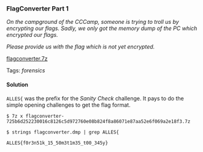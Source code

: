 ### FlagConverter Part 1

_On the campground of the CCCamp, someone is trying to troll us by encrypting our flags. Sadly, we only got the memory dump of the PC which encrypted our flags._

_Please provide us with the flag which is not yet encrypted._

[flagconverter.7z](https://static.allesctf.net/flagconverter-725b6d252230016c8126c5d972760e08b824f8a86071e87aa52e6f069a2e18f3.7z)

Tags: _forensics_

#### Solution

`ALLES{` was the prefix for the _Sanity Check_ challenge.  It pays to do the simple opening challenges to get the flag format.

```
$ 7z x flagconverter-725b6d252230016c8126c5d972760e08b824f8a86071e87aa52e6f069a2e18f3.7z

$ strings flagconverter.dmp | grep ALLES{

ALLES{f0r3n51k_15_50m3t1m35_t00_345y}
```
